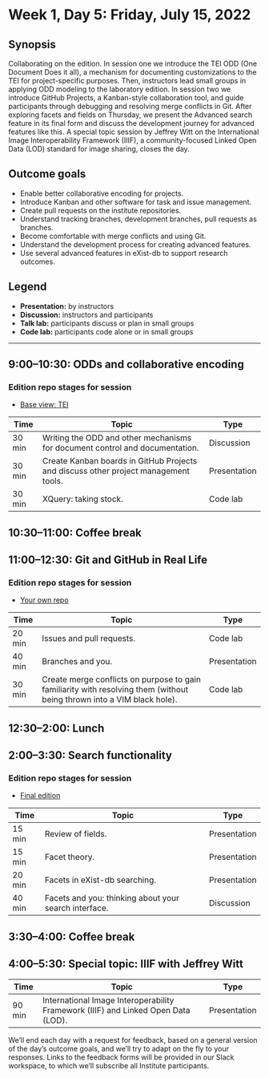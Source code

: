 # Week 1, Day 5: Friday, July 15, 2022
## Synopsis

Collaborating on the edition. In session one we introduce the TEI ODD (One Document
                Does it all), a mechanism for documenting customizations to the TEI for
                project-specific purposes. Then, instructors lead small groups in applying ODD
                modeling to the laboratory edition. In session two we introduce GitHub Projects, a
                Kanban-style collaboration tool, and guide participants through debugging and
                resolving merge conflicts in Git. After exploring facets and fields on Thursday, we
                present the Advanced search feature in its final form and discuss the development
                journey for advanced features like this. A special topic session by Jeffrey Witt on
                the International Image Interoperability Framework (IIIF), a community-focused
                Linked Open Data (LOD) standard for image sharing, closes the day.

## Outcome goals
* Enable better collaborative encoding for projects.
* Introduce Kanban and other software for task and issue management.
* Create pull requests on the institute repositories.
* Understand tracking branches, development branches, pull requests as branches.
* Become comfortable with merge conflicts and using Git.
* Understand the development process for creating advanced features.
* Use several advanced features in eXist-db to support research outcomes.

## Legend

* **Presentation:** by instructors
* **Discussion:** instructors and participants
* **Talk lab:** participants discuss or plan in small groups
* **Code lab:** participants code alone or in small groups

* * *
## 9:00–10:30: ODDs and collaborative encoding

### Edition repo stages for session

* [Base view: TEI](https://github.com/Pittsburgh-NEH-Institute/placeholder)

Time | Topic | Type
---- | ---- | ---- 
30 min | Writing the ODD and other mechanisms for document control and documentation. | Discussion
30 min | Create Kanban boards in GitHub Projects and discuss other project management tools. | Presentation
30 min | XQuery: taking stock. | Code lab

## 10:30–11:00: Coffee break

## 11:00–12:30: Git and GitHub in Real Life

### Edition repo stages for session

* [Your own repo](https://example.com)

Time | Topic | Type
---- | ---- | ---- 
20 min | Issues and pull requests. | Code lab
40 min | Branches and you. | Presentation
30 min | Create merge conflicts on purpose to gain familiarity with resolving them (without being thrown into a VIM black hole). | Code lab

## 12:30–2:00: Lunch

## 2:00–3:30: Search functionality

### Edition repo stages for session

* [Final edition](https://github.com/Pittsburgh-NEH-Institute/pr-app)

Time | Topic | Type
---- | ---- | ---- 
15 min | Review of fields. | Presentation
15 min | Facet theory. | Presentation
20 min | Facets in eXist-db searching. | Presentation
40 min | Facets and you: thinking about your search interface. | Discussion

## 3:30–4:00: Coffee break

## 4:00–5:30: Special topic: IIIF with Jeffrey Witt

Time | Topic | Type
---- | ---- | ---- 
90 min | International Image Interoperability Framework (IIIF) and Linked Open Data (LOD). | Presentation

We’ll end each day with a request for feedback, based on a general version of the day’s outcome goals, and we’ll try to adapt on the fly to your responses. Links to the feedback forms will be provided in our Slack workspace, to which we’ll subscribe all Institute participants.
